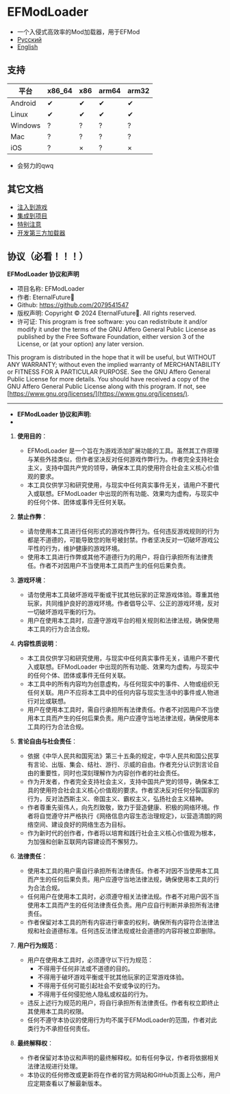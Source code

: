 # EFModLoader

* 一个入侵式高效率的Mod加载器，用于EFMod
* [Русский](README-ru.md)
* [English](README-en.md)

## 支持

| 平台    | x86_64 | x86 | arm64 | arm32 |
| ------- | ------ | --- | ----- | ----- |
| Android | ✔     | ✔  | ✔    | ✔    |
| Linux   | ✔     | ✔  | ✔    | ✔    |
| Windows | ?      | ?  | ?    | ?    |
| Mac     | ?      | ?   | ?     | ?     |
| iOS     | ?      | ×  | ?     | ×    |

* 会努力的qwq

## 其它文档

* [注入到游戏](游戏占位)
* [集成到项目](项目占位)
* [特别注意](注意占位)
* [开发第三方加载器](加载器占位)

## 协议（必看！！！）

**EFModLoader 协议和声明**

* 项目名称: EFModLoader
* 作者: EternalFuture゙
* Github: https://github.com/2079541547
* 版权声明: Copyright © 2024 EternalFuture゙. All rights reserved.
* 许可证: This program is free software: you can redistribute it and/or modify it under the terms of the GNU Affero General Public License as published by the Free Software Foundation, either version 3 of the License, or (at your option) any later version.

This program is distributed in the hope that it will be useful, but WITHOUT ANY WARRANTY; without even the implied warranty of MERCHANTABILITY or FITNESS FOR A PARTICULAR PURPOSE. See the GNU Affero General Public License for more details. You should have received a copy of the GNU Affero General Public License along with this program. If not, see [https://www.gnu.org/licenses/](https://www.gnu.org/licenses/).

---

* **EFModLoader 协议和声明:**
* 

1. **使用目的**：
   
   - EFModLoader 是一个旨在为游戏添加扩展功能的工具。虽然其工作原理与某些外挂类似，但作者坚决反对任何游戏作弊行为。作者完全支持社会主义，支持中国共产党的领导，确保本工具的使用符合社会主义核心价值观的要求。
   - 本工具仅供学习和研究使用，与现实中任何真实事件无关，请用户不要代入或联想。EFModLoader 中出现的所有功能、效果均为虚构，与现实中的任何个体、团体或事件无任何关联。
2. **禁止作弊**：
   
   - 请勿使用本工具进行任何形式的游戏作弊行为。任何违反游戏规则的行为都是不道德的，可能导致您的账号被封禁。作者坚决反对一切破坏游戏公平性的行为，维护健康的游戏环境。
   - 使用本工具进行作弊或其他不道德行为的用户，将自行承担所有法律责任。作者不对因用户不当使用本工具而产生的任何后果负责。
3. **游戏环境**：
   
   - 请勿使用本工具破坏游戏平衡或干扰其他玩家的正常游戏体验。尊重其他玩家，共同维护良好的游戏环境。作者倡导公平、公正的游戏环境，反对一切破坏游戏平衡的行为。
   - 用户在使用本工具时，应遵守游戏平台的相关规则和法律法规，确保使用本工具的行为合法合规。
4. **内容性质说明**：
   
   - 本工具仅供学习和研究使用，与现实中任何真实事件无关，请用户不要代入或联想。EFModLoader 中出现的所有功能、效果均为虚构，与现实中的任何个体、团体或事件无任何关联。
   - 本工具中的所有内容均为创意虚构，与任何现实中的事件、人物或组织无任何关联。用户不应将本工具中的任何内容与现实生活中的事件或人物进行对比或联想。
   - 用户在使用本工具时，需自行承担所有法律责任。作者不对因用户不当使用本工具而产生的任何后果负责。用户应遵守当地法律法规，确保使用本工具的行为合法合规。
5. **言论自由与社会责任**：
   
   - 依据《中华人民共和国宪法》第三十五条的规定，中华人民共和国公民享有言论、出版、集会、结社、游行、示威的自由。作者充分认识到言论自由的重要性，同时也深刻理解作为内容创作者的社会责任。
   - 作为开发者，作者完全支持社会主义，支持中国共产党的领导，确保本工具的使用符合社会主义核心价值观的要求。作者坚决反对任何分裂国家的行为，反对法西斯主义、帝国主义、霸权主义，弘扬社会主义精神。
   - 作者尊重先驱伟人，向先烈致敬，致力于营造健康、积极的网络环境。作者将自觉遵守并严格执行《网络信息内容生态治理规定》，以营造清朗的网络空间、建设良好的网络生态为目标。
   - 作为新时代的创作者，作者将以培育和践行社会主义核心价值观为根本，为加强和创新互联网内容建设而不懈努力。
6. **法律责任**：
   
   - 使用本工具的用户需自行承担所有法律责任。作者不对因不当使用本工具而产生的任何后果负责。用户应遵守当地法律法规，确保使用本工具的行为合法合规。
   - 任何用户在使用本工具时，必须遵守相关法律法规。作者不对用户因不当使用本工具而产生的任何法律责任负责。用户应自行判断并承担所有法律责任。
   - 作者保留对本工具的所有内容进行审查的权利，确保所有内容符合法律法规和社会道德标准。任何违反法律法规或社会道德的内容将被立即删除。
7. **用户行为规范**：
   
   - 用户在使用本工具时，必须遵守以下行为规范：
     - 不得用于任何非法或不道德的目的。
     - 不得用于破坏游戏平衡或干扰其他玩家的正常游戏体验。
     - 不得用于任何可能引起社会不安或争议的行为。
     - 不得用于任何侵犯他人隐私或权益的行为。
   - 违反上述行为规范的用户，将自行承担所有法律责任。作者有权立即终止其使用本工具的权限。
   - 任何不遵守本协议的使用行为均不属于EFModLoader的范围，作者对此类行为不承担任何责任。
8. **最终解释权**：
   
   - 作者保留对本协议和声明的最终解释权。如有任何争议，作者将依据相关法律法规进行处理。
   - 本协议的任何修改或更新将在作者的官方网站和GitHub页面上公布，用户应定期查看以了解最新版本。

